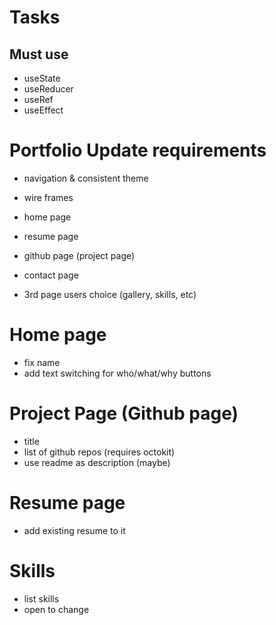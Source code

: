 

# Tasks

## 


## Must use
* useState
* useReducer
* useRef
* useEffect



# Portfolio Update requirements

* navigation & consistent theme
* wire frames
* home page
* resume page
* github page (project page)
* contact page


* 3rd page users choice (gallery, skills, etc)



# Home page

* fix name
* add text switching for who/what/why buttons

# Project Page (Github page)

* title
* list of github repos (requires octokit)
* use readme as description (maybe)

# Resume page
* add existing resume to it

# Skills
* list skills
* open to change